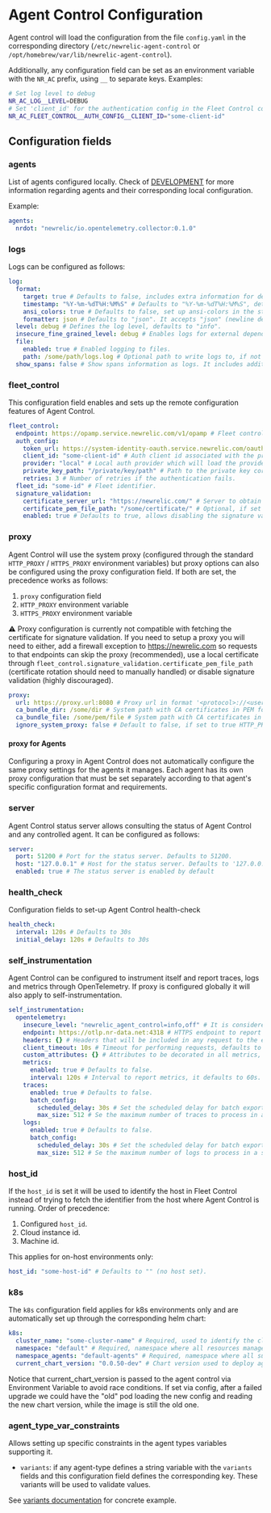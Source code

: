 # Agent Control Configuration

Agent control will load the configuration from the file `config.yaml` in the corresponding directory (`/etc/newrelic-agent-control` or `/opt/homebrew/var/lib/newrelic-agent-control`).

Additionally, any configuration field can be set as an environment variable with the `NR_AC` prefix, using `__` to separate keys. Examples:

```bash
# Set log level to debug
NR_AC_LOG__LEVEL=DEBUG
# Set 'client_id' for the authentication config in the Fleet Control communication
NR_AC_FLEET_CONTROL__AUTH_CONFIG__CLIENT_ID="some-client-id"
```

## Configuration fields

### agents

List of agents configured locally. Check of [DEVELOPMENT](./DEVELOPMENT.md) for more information regarding agents and their corresponding local configuration.

Example:

```yaml
agents:
  nrdot: "newrelic/io.opentelemetry.collector:0.1.0"
```

### logs

Logs can be configured as follows:

```yaml
log:
  format:
    target: true # Defaults to false, includes extra information for debugging purposes
    timestamp: "%Y-%m-%dT%H:%M%S" # Defaults to "%Y-%m-%dT%H:%M%S", details in <https://docs.rs/chrono/0.4.40/chrono/format/strftime/index.html#fn7>
    ansi_colors: true # Defaults to false, set up ansi-colors in the stdout logs output.
    formatter: json # Defaults to "json". It accepts "json" (newline delimited JSON logs) or "pretty" (human-readable, single-line logs)
  level: debug # Defines the log level, defaults to "info".
  insecure_fine_grained_level: debug # Enables logs for external dependencies and sets its level. This cannot be considered secure since external dependencies may leek secrets. If this is set the 'level' field does not apply.
  file:
    enabled: true # Enabled logging to files.
    path: /some/path/logs.log # Optional path to write logs to, if not set it will use 'newrelic-agent-control.log' in the application logging directory.
  show_spans: false # Show spans information as logs. It includes additional details which may be useful for debugging purposes.
```

### fleet_control

This configuration field enables and sets up the remote configuration features of Agent Control.

```yaml
fleet_control:
  endpoint: https://opamp.service.newrelic.com/v1/opamp # Fleet control endpoint.
  auth_config:
    token_url: https://system-identity-oauth.service.newrelic.com/oauth2/token # Endpoint to obtain access token
    client_id: "some-client-id" # Auth client id associated with the private key
    provider: "local" # Local auth provider which will load the provided key from 'private_key_path'
    private_key_path: "/private/key/path" # Path to the private key corresponding to the client-id.
    retries: 3 # Number of retries if the authentication fails.
  fleet_id: "some-id" # Fleet identifier.
  signature_validation:
    certificate_server_url: "https://newrelic.com/" # Server to obtain the certificate for signature validation.
    certificate_pem_file_path: "/some/certificate/" # Optional, if set it uses a local certificated instead of fetching it from 'certicate_server_url'.
    enabled: true # Defaults to true, allows disabling the signature validation.
```

### proxy

Agent Control will use the system proxy (configured through the standard `HTTP_PROXY` / `HTTPS_PROXY` environment variables) but
proxy options can also be configured using the proxy configuration field. If both are set, the precedence works as follows:

1. `proxy` configuration field
2. `HTTP_PROXY` environment variable
3. `HTTPS_PROXY` environment variable

⚠️ Proxy configuration is currently not compatible with fetching the certificate for signature validation. If you need to setup a proxy you will need to either, add a firewall exception to https://newrelic.com so requests to that endpoints can skip the proxy (recommended), use a local certificate through `fleet_control.signature_validation.certificate_pem_file_path` (certificate rotation should need to manually handled) or disable signature validation (highly discouraged).

```yaml
proxy:
  url: https://proxy.url:8080 # Proxy url in format '<protocol>://<user>:<password>@<host>:<port>'
  ca_bundle_dir: /some/dir # System path with CA certificates in PEM format (all '.pem' files in the directory will be read).
  ca_bundle_file: /some/pem/file # System path with CA certificates in PEM format.
  ignore_system_proxy: false # Default to false, if set to true HTTP_PROXY and HTTPS_PROXY environment variables will be ignored.
```

#### proxy for Agents

Configuring a proxy in Agent Control does not automatically configure the same proxy settings for the agents it manages. Each agent has its own proxy configuration that must be set separately according to that agent's specific configuration format and requirements.


### server

Agent Control status server allows consulting the status of Agent Control and any controlled agent. It can be configured as follows:

```yaml
server:
  port: 51200 # Port for the status server. Defaults to 51200.
  host: "127.0.0.1" # Host for the status server. Defaults to '127.0.0.1'.
  enabled: true # The status server is enabled by default
```

### health_check

Configuration fields to set-up Agent Control health-check

```yaml
health_check:
  interval: 120s # Defaults to 30s
  initial_delay: 120s # Defaults to 30s
```

### self_instrumentation

Agent Control can be configured to instrument itself and report traces, logs and metrics through OpenTelemetry. If proxy is configured globally it will also apply to self-instrumentation.

```yaml
self_instrumentation:
  opentelemetry:
    insecure_level: "newrelic_agent_control=info,off" # It is considered insecure because setting it up for external dependencies could potentially leak secrets. The default `newrelic_agent_control=debug,opamp_client=debug,off` disables external dependencies and can be considered secure.
    endpoint: https://otlp.nr-data.net:4318 # HTTPS endpoint to report instrumentation to.
    headers: {} # Headers that will be included in any request to the endpoint
    client_timeout: 10s # Timeout for performing requests, defaults to 30s.
    custom_attributes: {} # Attributes to be decorated in all metrics, traces and logs
    metrics:
      enabled: true # Defaults to false.
      interval: 120s # Interval to report metrics, it defaults to 60s.
    traces:
      enabled: true # Defaults to false.
      batch_config:
        scheduled_delay: 30s # Set the scheduled delay for batch export of traces. Defaults to 30s.
        max_size: 512 # Se the maximum number of traces to process in a single batch. Defaults to 512.
    logs:
      enabled: true # Defaults to false.
      batch_config:
        scheduled_delay: 30s # Set the scheduled delay for batch export of logs. Defaults to 30s.
        max_size: 512 # Se the maximum number of logs to process in a single batch. Defaults to 512.
```

### host_id

If the `host_id` is set it will be used to identify the host in Fleet Control instead of trying to fetch the identifier from the
host where Agent Control is running. Order of precedence:

1. Configured `host_id`.
2. Cloud instance id.
3. Machine id.

This applies for on-host environments only:

```yaml
host_id: "some-host-id" # Defaults to "" (no host set).
```

### k8s

The `k8s` configuration field applies for k8s environments only and are automatically set up through the corresponding helm chart:

```yaml
k8s:
  cluster_name: "some-cluster-name" # Required, used to identify the cluster in Fleet Control.
  namespace: "default" # Required, namespace where all resources managed by Agent Control will be created.
  namespace_agents: "default-agents" # Required, namespace where all sub-agents managed by Agent Control will be created.
  current_chart_version: "0.0.50-dev" # Chart version used to deploy agent-control, it will be reported to Fleet Control.
```

Notice that current_chart_version is passed to the agent control via Environment Variable to avoid race conditions.
If set via config, after a failed upgrade we could have the "old" pod loading the new config and reading the new chart version, while the image is still the old one.

### agent_type_var_constraints

Allows setting up specific constraints in the agent types variables supporting it.

- `variants`: if any agent-type defines a string variable with the `variants` fields and this configuration field defines the corresponding key. These variants will be used to validate values.

See [variants documentation](/docs/INTEGRATING_AGENTS.md#variants-optional) for concrete example.
